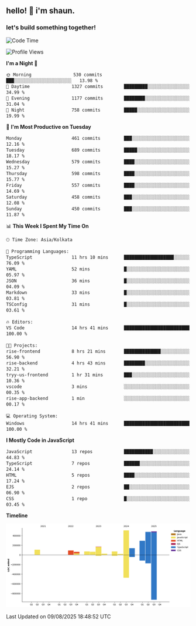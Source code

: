 ## hello! 👋 i'm shaun. 
### let's build something together!
<!--START_SECTION:waka-->
![Code Time](http://img.shields.io/badge/Code%20Time-403%20hrs%204%20mins-blue)

![Profile Views](http://img.shields.io/badge/Profile%20Views-0-blue)

**I'm a Night 🦉** 

```text
🌞 Morning                530 commits         ███░░░░░░░░░░░░░░░░░░░░░░   13.98 % 
🌆 Daytime                1327 commits        █████████░░░░░░░░░░░░░░░░   34.99 % 
🌃 Evening                1177 commits        ████████░░░░░░░░░░░░░░░░░   31.04 % 
🌙 Night                  758 commits         █████░░░░░░░░░░░░░░░░░░░░   19.99 % 
```
📅 **I'm Most Productive on Tuesday** 

```text
Monday                   461 commits         ███░░░░░░░░░░░░░░░░░░░░░░   12.16 % 
Tuesday                  689 commits         █████░░░░░░░░░░░░░░░░░░░░   18.17 % 
Wednesday                579 commits         ████░░░░░░░░░░░░░░░░░░░░░   15.27 % 
Thursday                 598 commits         ████░░░░░░░░░░░░░░░░░░░░░   15.77 % 
Friday                   557 commits         ████░░░░░░░░░░░░░░░░░░░░░   14.69 % 
Saturday                 458 commits         ███░░░░░░░░░░░░░░░░░░░░░░   12.08 % 
Sunday                   450 commits         ███░░░░░░░░░░░░░░░░░░░░░░   11.87 % 
```


📊 **This Week I Spent My Time On** 

```text
🕑︎ Time Zone: Asia/Kolkata

💬 Programming Languages: 
TypeScript               11 hrs 10 mins      ███████████████████░░░░░░   76.09 % 
YAML                     52 mins             █░░░░░░░░░░░░░░░░░░░░░░░░   05.97 % 
JSON                     36 mins             █░░░░░░░░░░░░░░░░░░░░░░░░   04.09 % 
Markdown                 33 mins             █░░░░░░░░░░░░░░░░░░░░░░░░   03.81 % 
TSConfig                 31 mins             █░░░░░░░░░░░░░░░░░░░░░░░░   03.61 % 

🔥 Editors: 
VS Code                  14 hrs 41 mins      █████████████████████████   100.00 % 

🐱‍💻 Projects: 
rise-frontend            8 hrs 21 mins       ██████████████░░░░░░░░░░░   56.90 % 
rise-backend             4 hrs 43 mins       ████████░░░░░░░░░░░░░░░░░   32.21 % 
tryy-us-frontend         1 hr 31 mins        ███░░░░░░░░░░░░░░░░░░░░░░   10.36 % 
vscode                   3 mins              ░░░░░░░░░░░░░░░░░░░░░░░░░   00.35 % 
rise-app-backend         1 min               ░░░░░░░░░░░░░░░░░░░░░░░░░   00.17 % 

💻 Operating System: 
Windows                  14 hrs 41 mins      █████████████████████████   100.00 % 
```

**I Mostly Code in JavaScript** 

```text
JavaScript               13 repos            ███████████░░░░░░░░░░░░░░   44.83 % 
TypeScript               7 repos             ██████░░░░░░░░░░░░░░░░░░░   24.14 % 
HTML                     5 repos             ████░░░░░░░░░░░░░░░░░░░░░   17.24 % 
EJS                      2 repos             ██░░░░░░░░░░░░░░░░░░░░░░░   06.90 % 
CSS                      1 repo              █░░░░░░░░░░░░░░░░░░░░░░░░   03.45 % 
```



**Timeline**

![Lines of Code chart](https://raw.githubusercontent.com/ShaunDaniel/ShaunDaniel/main/assets/bar_graph.png)


 Last Updated on 09/08/2025 18:48:52 UTC
<!--END_SECTION:waka-->
